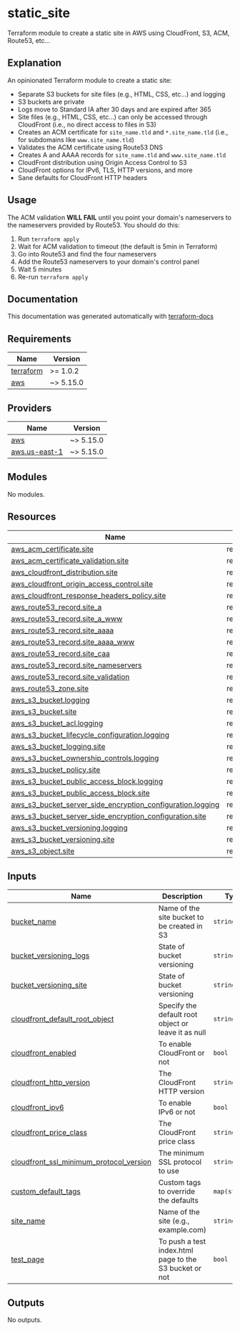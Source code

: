 # static_site

Terraform module to create a static site in AWS using CloudFront, S3, ACM, Route53, etc...

## Explanation

An opinionated Terraform module to create a static site:

* Separate S3 buckets for site files (e.g., HTML, CSS, etc...) and logging
* S3 buckets are private
* Logs move to Standard IA after 30 days and are expired after 365
* Site files (e.g., HTML, CSS, etc...) can only be accessed through CloudFront (i.e., no direct access to files in S3)
* Creates an ACM certificate for `site_name.tld` and `*.site_name.tld` (i.e., for subdomains like `www.site_name.tld`)
* Validates the ACM certificate using Route53 DNS
* Creates A and AAAA records for `site_name.tld` and `www.site_name.tld`
* CloudFront distribution using Origin Access Control to S3
* CloudFront options for IPv6, TLS, HTTP versions, and more
* Sane defaults for CloudFront HTTP headers

## Usage

The ACM validation **WILL FAIL** until you point your domain's nameservers to the nameservers provided by Route53. You should do this:

1. Run `terraform apply`
1. Wait for ACM validation to timeout (the default is 5min in Terraform)
1. Go into Route53 and find the four nameservers
1. Add the Route53 nameservers to your domain's control panel
1. Wait 5 minutes
1. Re-run `terraform apply`

## Documentation

This documentation was generated automatically with [terraform-docs](https://github.com/terraform-docs/gh-actions)

<!-- BEGIN_TF_DOCS -->
## Requirements

| Name | Version |
|------|---------|
| <a name="requirement_terraform"></a> [terraform](#requirement\_terraform) | >= 1.0.2 |
| <a name="requirement_aws"></a> [aws](#requirement\_aws) | ~> 5.15.0 |

## Providers

| Name | Version |
|------|---------|
| <a name="provider_aws"></a> [aws](#provider\_aws) | ~> 5.15.0 |
| <a name="provider_aws.us-east-1"></a> [aws.us-east-1](#provider\_aws.us-east-1) | ~> 5.15.0 |

## Modules

No modules.

## Resources

| Name | Type |
|------|------|
| [aws_acm_certificate.site](https://registry.terraform.io/providers/hashicorp/aws/latest/docs/resources/acm_certificate) | resource |
| [aws_acm_certificate_validation.site](https://registry.terraform.io/providers/hashicorp/aws/latest/docs/resources/acm_certificate_validation) | resource |
| [aws_cloudfront_distribution.site](https://registry.terraform.io/providers/hashicorp/aws/latest/docs/resources/cloudfront_distribution) | resource |
| [aws_cloudfront_origin_access_control.site](https://registry.terraform.io/providers/hashicorp/aws/latest/docs/resources/cloudfront_origin_access_control) | resource |
| [aws_cloudfront_response_headers_policy.site](https://registry.terraform.io/providers/hashicorp/aws/latest/docs/resources/cloudfront_response_headers_policy) | resource |
| [aws_route53_record.site_a](https://registry.terraform.io/providers/hashicorp/aws/latest/docs/resources/route53_record) | resource |
| [aws_route53_record.site_a_www](https://registry.terraform.io/providers/hashicorp/aws/latest/docs/resources/route53_record) | resource |
| [aws_route53_record.site_aaaa](https://registry.terraform.io/providers/hashicorp/aws/latest/docs/resources/route53_record) | resource |
| [aws_route53_record.site_aaaa_www](https://registry.terraform.io/providers/hashicorp/aws/latest/docs/resources/route53_record) | resource |
| [aws_route53_record.site_caa](https://registry.terraform.io/providers/hashicorp/aws/latest/docs/resources/route53_record) | resource |
| [aws_route53_record.site_nameservers](https://registry.terraform.io/providers/hashicorp/aws/latest/docs/resources/route53_record) | resource |
| [aws_route53_record.site_validation](https://registry.terraform.io/providers/hashicorp/aws/latest/docs/resources/route53_record) | resource |
| [aws_route53_zone.site](https://registry.terraform.io/providers/hashicorp/aws/latest/docs/resources/route53_zone) | resource |
| [aws_s3_bucket.logging](https://registry.terraform.io/providers/hashicorp/aws/latest/docs/resources/s3_bucket) | resource |
| [aws_s3_bucket.site](https://registry.terraform.io/providers/hashicorp/aws/latest/docs/resources/s3_bucket) | resource |
| [aws_s3_bucket_acl.logging](https://registry.terraform.io/providers/hashicorp/aws/latest/docs/resources/s3_bucket_acl) | resource |
| [aws_s3_bucket_lifecycle_configuration.logging](https://registry.terraform.io/providers/hashicorp/aws/latest/docs/resources/s3_bucket_lifecycle_configuration) | resource |
| [aws_s3_bucket_logging.site](https://registry.terraform.io/providers/hashicorp/aws/latest/docs/resources/s3_bucket_logging) | resource |
| [aws_s3_bucket_ownership_controls.logging](https://registry.terraform.io/providers/hashicorp/aws/latest/docs/resources/s3_bucket_ownership_controls) | resource |
| [aws_s3_bucket_policy.site](https://registry.terraform.io/providers/hashicorp/aws/latest/docs/resources/s3_bucket_policy) | resource |
| [aws_s3_bucket_public_access_block.logging](https://registry.terraform.io/providers/hashicorp/aws/latest/docs/resources/s3_bucket_public_access_block) | resource |
| [aws_s3_bucket_public_access_block.site](https://registry.terraform.io/providers/hashicorp/aws/latest/docs/resources/s3_bucket_public_access_block) | resource |
| [aws_s3_bucket_server_side_encryption_configuration.logging](https://registry.terraform.io/providers/hashicorp/aws/latest/docs/resources/s3_bucket_server_side_encryption_configuration) | resource |
| [aws_s3_bucket_server_side_encryption_configuration.site](https://registry.terraform.io/providers/hashicorp/aws/latest/docs/resources/s3_bucket_server_side_encryption_configuration) | resource |
| [aws_s3_bucket_versioning.logging](https://registry.terraform.io/providers/hashicorp/aws/latest/docs/resources/s3_bucket_versioning) | resource |
| [aws_s3_bucket_versioning.site](https://registry.terraform.io/providers/hashicorp/aws/latest/docs/resources/s3_bucket_versioning) | resource |
| [aws_s3_object.site](https://registry.terraform.io/providers/hashicorp/aws/latest/docs/resources/s3_object) | resource |

## Inputs

| Name | Description | Type | Default | Required |
|------|-------------|------|---------|:--------:|
| <a name="input_bucket_name"></a> [bucket\_name](#input\_bucket\_name) | Name of the site bucket to be created in S3 | `string` | n/a | yes |
| <a name="input_bucket_versioning_logs"></a> [bucket\_versioning\_logs](#input\_bucket\_versioning\_logs) | State of bucket versioning | `string` | `"Disabled"` | no |
| <a name="input_bucket_versioning_site"></a> [bucket\_versioning\_site](#input\_bucket\_versioning\_site) | State of bucket versioning | `string` | `"Disabled"` | no |
| <a name="input_cloudfront_default_root_object"></a> [cloudfront\_default\_root\_object](#input\_cloudfront\_default\_root\_object) | Specify the default root object or leave it as null | `string` | `null` | no |
| <a name="input_cloudfront_enabled"></a> [cloudfront\_enabled](#input\_cloudfront\_enabled) | To enable CloudFront or not | `bool` | `true` | no |
| <a name="input_cloudfront_http_version"></a> [cloudfront\_http\_version](#input\_cloudfront\_http\_version) | The CloudFront HTTP version | `string` | `"http2"` | no |
| <a name="input_cloudfront_ipv6"></a> [cloudfront\_ipv6](#input\_cloudfront\_ipv6) | To enable IPv6 or not | `bool` | `true` | no |
| <a name="input_cloudfront_price_class"></a> [cloudfront\_price\_class](#input\_cloudfront\_price\_class) | The CloudFront price class | `string` | `"PriceClass_100"` | no |
| <a name="input_cloudfront_ssl_minimum_protocol_version"></a> [cloudfront\_ssl\_minimum\_protocol\_version](#input\_cloudfront\_ssl\_minimum\_protocol\_version) | The minimum SSL protocol to use | `string` | `"TLSv1.2_2021"` | no |
| <a name="input_custom_default_tags"></a> [custom\_default\_tags](#input\_custom\_default\_tags) | Custom tags to override the defaults | `map(string)` | `{}` | no |
| <a name="input_site_name"></a> [site\_name](#input\_site\_name) | Name of the site (e.g., example.com) | `string` | n/a | yes |
| <a name="input_test_page"></a> [test\_page](#input\_test\_page) | To push a test index.html page to the S3 bucket or not | `bool` | `true` | no |

## Outputs

No outputs.
<!-- END_TF_DOCS -->
